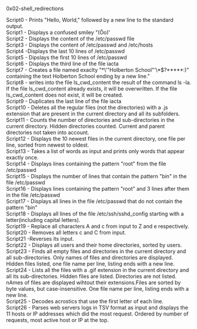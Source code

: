 0x02-shell_redirections

Script0 - Prints "Hello, World," followed by a new line to the standard output.\
Script1 - Displays a confused smiley "(Ôo)'\
Script2 - Displays the content of the /etc/passwd file\
Script3 - Displays the content of /etc/passwd and /etc/hosts\
Script4 -Displays the last 10 lines of /etc/passwd\
Script5 - Dipslays the first 10 lines of /etc/passwd\
Script6 - Displays the third line of the file iacta\
Script7 - Creates a file named exaclty "\*\\'"Holberton School"\'\\*$\?\*\*\*\*\*:)" containing the text Holberton School ending by a new line."\
Script8 - writes into the file ls_cwd_content the result of the command ls -la. If the file ls_cwd_content already exists, it will be overwritten. If the file ls_cwd_content does not exist, it will be created.\
Script9 - Duplicates the last line of the file iacta\
Script10 - Deletes all the regular files (not the directories) with a .js extension that are present in the current directory and all its subfolders.\
Script11 - Counts the number of directories and sub-directories in the current directory. Hidden directories counted. Current and parent directories not taken into account.\
Script12 - Displays the 10 newest files in the current directory, one file per line, sorted from newest to oldest.\
Script13 - Takes a list of words as input and prints only words that appear exactly once.\
Script14 - Displays lines containing the pattern "root" from the file /etc/passwd\
Script15 - Displays the number of lines that contain the pattern "bin" in the file /etc/passwd\
Script16 - Displays lines containing the pattern "root" and 3 lines after them in the file /etc/passwd\
Script17 - Displays all lines in the file /etc/passwd that do not contain the pattern "bin"\
Script18 - Displays all lines of the file /etc/ssh/sshd_config starting with a letter(including capital letters).\
Script19 - Replace all characters A and c from input to Z and e respectively.\
Script20 - Removes all letters c and C from input.\
Script21 -Reverses its input.\
Script22 - Displays all users and their home directories, sorted by users.\
Script23 - Finds all empty files and directories in the current directory and all sub-directories. Only names of files and directories are displayed. Hidden files listed, one file name per line, listing ends with a new line.\
Script24 - Lists all the files with a .gif extension in the current directory and all its sub-directories. Hidden files are listed. Directories are not listed. nAmes of files are displayed wihtout their extensions.Files are sorted by byte values, but case-insensitive. One file name per line, listing ends with a new line.\
Script25 - Decodes acrostics that use the first letter of each line.\
Script26 - Parses web servers logs in TSV format as input and displays the 11 hosts or IP addresses which did the most request. Ordered by number of requests, most active host or IP at the top.
